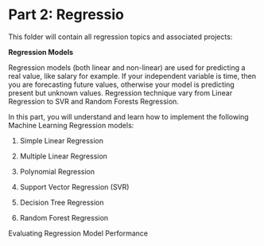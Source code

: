 # Part 2: Regressio

This folder will contain all regression topics and associated projects:

**Regression Models**

Regression models (both linear and non-linear) are used for predicting a real value, like salary for example. If your independent variable is time, then you are forecasting future values, otherwise your model is predicting present but unknown values. Regression technique vary from Linear Regression to SVR and Random Forests Regression.

In this part, you will understand and learn how to implement the following Machine Learning Regression models:

1. Simple Linear Regression

2. Multiple Linear Regression

3. Polynomial Regression

4. Support Vector Regression (SVR)

5. Decision Tree Regression

6. Random Forest Regression

Evaluating Regression Model Performance

